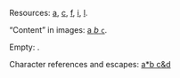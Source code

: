 Resources: [a](b), [c](d "e"), [f](g 'h'), [i](j (k)), [l](<m>).

“Content” in images: [a *b* `c`](d).

Empty: []().

Character references and escapes:
[a\*b&#9;c&amp;d](e\*f&#9;g&amp;h "i\*j&#9;k&amp;l")